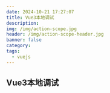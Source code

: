 ```yaml
---
date: 2024-10-21 17:27:07
title: Vue3本地调试
description: 
img: /img/action-scope.jpg
header: /img/action-scope-header.jpg
banner: false
category: 
tags: 
  - vuejs
---
```


## Vue3本地调试
